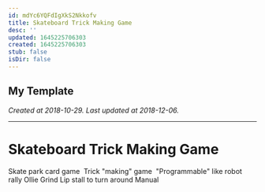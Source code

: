 ```yaml
---
id: mdYc6YQFdIgXkS2Nkkofv
title: Skateboard Trick Making Game
desc: ''
updated: 1645225706303
created: 1645225706303
stub: false
isDir: false
---
```

My Template
---

_Created at 2018-10-29._
_Last updated at 2018-12-06._




---

# Skateboard Trick Making Game


Skate park card game 
Trick "making" game 
"Programmable" like robot rally
Ollie
Grind
Lip stall to turn around
Manual

